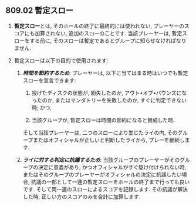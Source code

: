 ## 809.02 暫定スロー

1. **暫定スロー**とは,
そのホールの終了に最終的には使われない,
プレーヤーのスコアにも加算されない,
追加のスローのことです.
当該プレーヤーは,
暫定スローをする前に,
そのスローは暫定であるとグループに知らせなければなりません.

1. 暫定スローは以下の目的で使用されます:

    1. **_時間を節約するため_**:
    プレーヤーは,
    以下に当てはまる時はいつでも暫定スローを宣言できます:

        1. 投げたディスクの状態が,
        紛失したのか,
        アウト•オブ•バウンズになったのか,
        またはマンダトリーを失敗したのか,
        すぐに判定できない時; かつ,

        1. 当該グループが,
        暫定スローは時間の節約になると賛成した時.

        そして当該プレーヤーは,
        二つのスローにより生じたライの内,
        そのグループまたはオフィシャルが正しいと判断したライから,
        プレーを継続します.

    2. **_ライに対する判定に抗議するため_**:
    当該グループのプレーヤーがそのグループの決定に意義があり,
    かつオフィシャルがすぐ駆け付けられない時,
    またはそのグループのプレーヤーがオフィシャルの決定に抗議したい場合,
    抗議の一部として一連の暫定スローをホールの終了まで行っても良いです.
    そして両一連のスローによるスコアを記録します.
    その抗議が解決した時,
    正しい方のスコアのみを合計に加算します.

